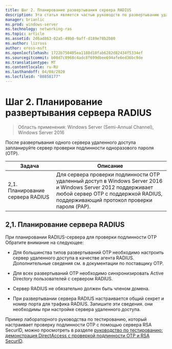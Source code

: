 ```yaml
---
title: Шаг 2. Планирование развертывания сервера RADIUS
description: Эта статья является частью руководств по развертыванию удаленного доступа с помощью проверки подлинности OTP в Windows Server 2016.
manager: brianlic
ms.prod: windows-server
ms.technology: networking-ras
ms.topic: article
ms.assetid: 2d6ad863-02a5-49b0-9aff-d189e78b2b80
ms.author: lizross
author: eross-msft
ms.openlocfilehash: 1722b750405ea1188d18fab6282d82434f5334ef
ms.sourcegitcommit: b00d7c8968c4adc8f699dbee694afe6ed36bc9de
ms.translationtype: MT
ms.contentlocale: ru-RU
ms.lasthandoff: 04/08/2020
ms.locfileid: "80858177"
---
```

# <a name="step-2-plan-the-radius-server-deployment"></a>Шаг 2. Планирование развертывания сервера RADIUS

>Область применения: Windows Server (Semi-Annual Channel), Windows Server 2016

После развертывания одного сервера удаленного доступа запланируйте сервер проверки подлинности одноразового пароля (OTP).  
  
|Задача|Описание|  
|----|--------|  
|2,1. Планирование сервера RADIUS|Для сервера проверки подлинности OTP удаленный доступ в Windows Server 2016 и Windows Server 2012 поддерживает любой сервер OTP с поддержкой RADIUS, поддерживающий протокол проверки пароля (PAP).|  
  
## <a name="21-plan-the-radius-server"></a><a name="BKMK_1.1"></a>2,1. Планирование сервера RADIUS  
При планировании RADIUS-сервера для проверки подлинности OTP Обратите внимание на следующее:  
  
-   Для большинства типов развертываний OTP необходимо настроить сервер удаленного доступа в качестве агента RADIUS. Дополнительные сведения см. в документации по поставщику OTP.  
  
-   Для всех развертываний OTP необходимо синхронизировать Active Directory пользователей с сервером RADIUS.  
  
-   Сервер RADIUS не обязательно должен быть членом домена.  
  
-   При развертывании сервера RADIUS настраивается общий секрет и номер порта для трафика RADIUS. Запишите эти сведения. они необходимы при настройке сервера удаленного доступа.  
  
Пример лабораторного руководства по тестированию, который настраивает проверку подлинности OTP с помощью сервера RSA SecurID, можно просмотреть в разделе [руководство по тестированию: демонстрация DirectAccess с проверкой подлинности OTP и RSA SecurID](https://technet.microsoft.com/windows-server-docs/networking/remote-access/directaccess/tlg-otp-securid/test-lab-guide-demonstrate-directaccess-with-otp-authentication-and-rsa-securid).  
  
  
  


